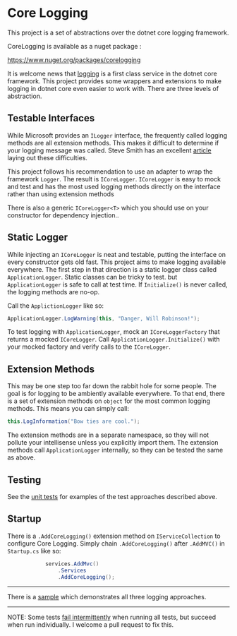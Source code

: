 # Core Logging
This project is a set of abstractions over the dotnet core logging framework.

CoreLogging is available as a nuget package : 

https://www.nuget.org/packages/corelogging

It is welcome news that [logging](https://docs.microsoft.com/en-us/aspnet/core/fundamentals/logging/?view=aspnetcore-2.1&tabs=aspnetcore2x) is a first class service in the dotnet core framework. This project provides some wrappers and extensions to make logging in dotnet core even easier to work with. There are three levels of abstraction.

## Testable Interfaces
While Microsoft provides an `ILogger` interface, the frequently called logging methods are all extension methods. This makes it difficult to determine if your logging message was called. Steve Smith has an excellent [article](https://ardalis.com/testing-logging-in-aspnet-core) laying out these difficulties.

This project follows his recommendation to use an adapter to wrap the framework `Logger`. The result is `ICoreLogger`. `ICoreLogger` is easy to mock and test and has the most used logging methods directly on the interface rather than using extension methods

There is also a generic `ICoreLogger<T>` which you should use on your constructor for dependency injection..

## Static Logger
While injecting an `ICoreLogger` is neat and testable, putting the interface on every constructor gets old fast. This project aims to make logging available everywhere. The first step in that direction is a static logger class called `ApplicationLogger`. Static classes can be tricky to test. but `ApplicationLogger` is safe to call at test time.  If  `Initialize()` is never called, the logging methods are no-op.

Call the `ApplictionLogger` like so:
``` C#
ApplicationLogger.LogWarning(this, "Danger, Will Robinson!");
```
To test logging with `ApplicationLogger`, mock an `ICoreLoggerFactory` that returns a mocked `ICoreLogger`. Call `ApplicationLogger.Initialize()` with your mocked factory and verify calls to the `ICoreLogger`.

## Extension Methods
This may be one step too far down the rabbit hole for some people. The goal is for logging to be ambiently available everywhere. To that end, there is a set of extension methods on `object` for the most common logging methods.  This means you can simply call:
``` C#
this.LogInformation("Bow ties are cool.");
```
The extension methods are in a separate namespace, so they will not pollute your intellisense unless you explicitly import them. The extension methods call `ApplicationLogger` internally, so they can be tested the same as above.

## Testing
See the [unit tests](https://github.com/alanstevens/CoreLogging/tree/master/src/CoreLoggingTests) for examples of the test approaches described above. 

## Startup
There is a `.AddCoreLogging()` extension method on `IServiceCollection` to configure Core Logging. Simply chain `.AddCoreLogging()` after `.AddMVC()` in `Startup.cs` like so:

``` C#
            services.AddMvc()
                .Services
                .AddCoreLogging();
```

---
There is a [sample](https://github.com/alanstevens/CoreLogging/blob/master/src/Sample/Controllers/HomeController.cs#L17) which demonstrates all three logging approaches.

---
NOTE:  Some tests [fail intermittently](https://github.com/alanstevens/CoreLogging/issues/1) when running all tests, but succeed when run individually. I welcome a pull request to fix this.